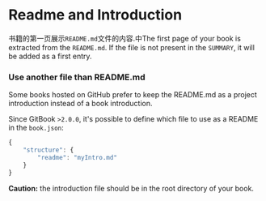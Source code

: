 # Readme and Introduction

书籍的第一页展示`README.md`文件的内容.中The first page of your book is extracted from the `README.md`. If the file is not present in the `SUMMARY`, it will be added as a first entry.

### Use another file than README.md

Some books hosted on GitHub prefer to keep the README.md as a project introduction instead of a book introduction.

Since GitBook `>2.0.0`, it's possible to define which file to use as a README in the `book.json`:

```js
{
    "structure": {
        "readme": "myIntro.md"
    }
}
```

**Caution:** the introduction file should be in the root directory of your book.
